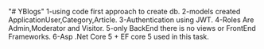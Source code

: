 "# YBlogs" 
1-using code first approach to create db.
2-models created ApplicationUser,Category,Article.
3-Authentication using JWT.
4-Roles Are Admin,Moderator and Visitor.
5-only BackEnd there is no views or FrontEnd Frameworks.
6-Asp .Net Core 5 + EF core 5 used in this task.
